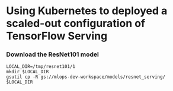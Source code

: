 # Using Kubernetes to deployed a scaled-out configuration of TensorFlow Serving

### Download the ResNet101 model

```
LOCAL_DIR=/tmp/resnet101/1
mkdir $LOCAL_DIR
gsutil cp -R gs://mlops-dev-workspace/models/resnet_serving/ $LOCAL_DIR
```



